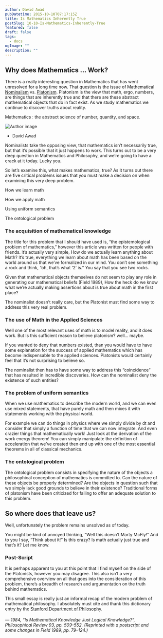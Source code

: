 ```yaml
---
author: David Awad
pubDatetime: 2015-10-10T07:17:15Z
title: Is Mathematics Inherently True
postSlug: 10-10-Is-Mathematics-Inherently-True
featured: false
draft: false
tags:
  - docs
ogImage: ""
description: ""
---
```


<h2> Why does Mathematics ... Work?</h2>

<div id="commentable-area">
  <p data-section-id="1" class="commentable-section">
  There is a really interesting question in Mathematics that has went unresolved for a long time now. That question is the issue of Mathematical <a href="https://en.wikipedia.org/wiki/Nominalism">Nominalism</a> vs. <a href="https://en.wikipedia.org/wiki/Platonism">Platonism</a>. Platonism is the view that math, ergo, numbers, are things that are inherently true and that there are these abstract mathematical objects that do in fact exist. As we study mathematics we continue to discover truths about reality.
  </p>

<div data-section-id="2" class="commentable-section">
  <div class="cd-testimonials-wrapper">
      <p>
        Mathematics : the abstract science of number, quantity, and space.
      </p>
      <div class="cd-author">
        <img src="/assets/img/david_icon.jpg" alt="Author image">
        <ul class="cd-author-info">
          <li>David Awad</li>
        </ul>
      </div>
  </div>
</div>

Nominalists take the opposing view, that mathematics isn’t necessarily true, but that it’s possible that it just happens to work. This turns out to be a very deep question in Mathematics and Philosophy, and we’re going to have a crack at it today. Lucky you.

So let’s examine this, what makes mathematics, true? As it turns out there are five critical problems issues that you must make a decision on when examining this very deep problem.

How we learn math

How we apply math

Using uniform semantics

The ontological problem

<div data-section-id="3" class="commentable-section">

<h3> The acquisition of mathematical knowledge </h3>

</div>

<div data-section-id="4" class="commentable-section">

The title for this problem that I should have used is, “the epistemological problem of mathematics,” however this article was written for people with friends. It’s actually very simple, How do we actually learn anything about Math? It’s true, everything we learn about math has been based on the world around us that we’ve formalized in our mind. You don’t see something a rock and think, “oh, that’s what ‘2’ is.” You say that you see two rocks.

Given that mathematical objects themselves do not seem to play any role in generating our mathematical beliefs (Field 1989), How the heck do we know what we’re actually making assertions about is true about math in the first place?

</div>

The nominalist doesn’t really care, but the Platonist must find some way to address this very real problem.

</div>

### The use of Math in the Applied Sciences

Well one of the most relevant uses of math is to model reality, and it does work. But Is this sufficient reason to believe platonism? well… maybe.

If you wanted to deny that numbers existed, than you would have to have some explanation for the success of applied mathematics which has become indispensable to the applied sciences. Platonists would certainly feel that it’s not surprising to believe so.

The nominalist then has to have some way to address this “coincidence” that has resulted in incredible discoveries. How can the nominalist deny the existence of such entities?

### The problem of uniform semantics

When we use mathematics to describe the modern world, and we can even use mixed statements, that have purely math and then mixes it with statements working with the physical world.

For example we can do things in physics where we simply divide by dt and consider that simply a function of time that we can now integrate. And even crazier things that mathematically work! Just look at the derivation of the work energy theorem! You can simply manipulate the definition of acceleration that we’ve created then end up with one of the most essential theorems in all of classical mechanics.

### The ontological problem

The ontological problem consists in specifying the nature of the objects a philosophical conception of mathematics is committed to. Can the nature of these objects be properly determined? Are the objects in question such that we simply lack good grounds to believe in their existence? Traditional forms of platonism have been criticized for failing to offer an adequate solution to this problem.

## So where does that leave us?

Well, unfortunately the problem remains unsolved as of today.

You might be kind of annoyed thinking, “Well this doesn’t Marty McFly!” And to you I say, “Think about it!” Is this crazy? Is math actually just true and that’s it? Let me know.

### Post-Script

It is perhaps apparent to you at this point that I find myself on the side of the Platonists, however you may disagree. This also isn’t a very comprehensive overview on all that goes into the consideration of this problem, there’s a breadth of research and argumentation on the truth behind mathematics.

This small essay is really just an informal recap of the modern problem of mathematical philosophy. I absolutely must cite and thank this dictionary entry by the [Stanford Department of Philosophy](https://plato.stanford.edu/entries/nominalism-mathematics/#TwoVieAboMatNomPla).

###### — 1984, “Is Mathematical Knowledge Just Logical Knowledge?”, Philosophical Review 93, pp. 509–552. (Reprinted with a postscript and some changes in Field 1989, pp. 79–124.)

